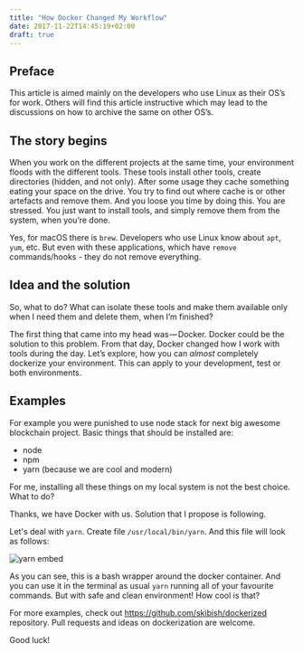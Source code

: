 ```yaml
---
title: "How Docker Changed My Workflow"
date: 2017-11-22T14:45:19+02:00
draft: true
---
```


## Preface

This article is aimed mainly on the developers who use Linux as their OS’s for work.
Others will find this article instructive which may lead to the discussions on how to archive the same on other OS’s.

## The story begins

When you work on the different projects at the same time, your environment floods with the different tools.
These tools install other tools, create directories (hidden, and not only).
After some usage they cache something eating your space on the drive.
You try to find out where cache is or other artefacts and remove them. And you loose you time by doing this.
You are stressed.
You just want to install tools, and simply remove them from the system, when you’re done.

Yes, for macOS there is `brew`.
Developers who use Linux know about `apt`, `yum`, etc.
But even with these applications, which have `remove` commands/hooks - they do not remove everything.

## Idea and the solution

So, what to do?
What can isolate these tools and make them available only when I need them and delete them, when I’m finished?

The first thing that came into my head was — Docker.
Docker could be the solution to this problem.
From that day, Docker changed how I work with tools during the day.
Let’s explore, how you can *almost* completely dockerize your environment.
This can apply to your development, test or both environments.

## Examples

For example you were punished to use node stack for next big awesome blockchain project.
Basic things that should be installed are:

- node
- npm
- yarn (because we are cool and modern)

For me, installing all these things on my local system is not the best choice.
What to do?

Thanks, we have Docker with us.
Solution that I propose is following.

Let's deal with `yarn`.
Create file `/usr/local/bin/yarn`.
And this file will look as follows:

![yarn embed](https://gist.github.com/skibish/1d5474d701e69a35cb490767f19ea2cb)

As you can see, this is a bash wrapper around the docker container.
And you can use it in the terminal as usual `yarn`  running all of your favourite commands.
But with safe and clean environment! How cool is that?

For more examples, check out https://github.com/skibish/dockerized repository.
Pull requests and ideas on dockerization are welcome.

Good luck!
